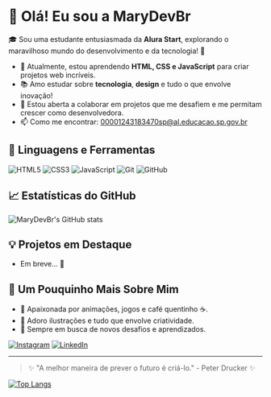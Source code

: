 # 👋 Olá! Eu sou a MaryDevBr


🎓 Sou uma estudante entusiasmada da **Alura Start**, explorando o maravilhoso mundo do desenvolvimento e da tecnologia! 🚀

- 🌱 Atualmente, estou aprendendo **HTML, CSS e JavaScript** para criar projetos web incríveis.
- 📚 Amo estudar sobre **tecnologia**, **design** e tudo o que envolve inovação!
- 🤔 Estou aberta a colaborar em projetos que me desafiem e me permitam crescer como desenvolvedora.
- 📫 Como me encontrar: [00001243183470sp@al.educacao.sp.gov.br](mailto:00001243183470sp@al.educacao.sp.gov.br) 

## 🌟 Linguagens e Ferramentas
![HTML5](https://img.shields.io/badge/HTML5-E34F26?style=for-the-badge&logo=html5&logoColor=white)
![CSS3](https://img.shields.io/badge/CSS3-1572B6?style=for-the-badge&logo=css3&logoColor=white)
![JavaScript](https://img.shields.io/badge/JavaScript-F7DF1E?style=for-the-badge&logo=javascript&logoColor=black)
![Git](https://img.shields.io/badge/Git-F05032?style=for-the-badge&logo=git&logoColor=white)
![GitHub](https://img.shields.io/badge/GitHub-181717?style=for-the-badge&logo=github&logoColor=white)

## 📈 Estatísticas do GitHub
![MaryDevBr's GitHub stats](https://github-readme-stats.vercel.app/api?username=MaryDevBr&show_icons=true&theme=dracula)

## 💡 Projetos em Destaque
- Em breve... 🚧

## 🌈 Um Pouquinho Mais Sobre Mim
- 💖 Apaixonada por animações, jogos e café quentinho ☕.
- 🎨 Adoro ilustrações e tudo que envolve criatividade.
- 🎯 Sempre em busca de novos desafios e aprendizados.

[![Instagram](https://img.shields.io/badge/Instagram-E4405F?style=for-the-badge&logo=instagram&logoColor=white)](https://instagram.com/seu_usuario)
[![LinkedIn](https://img.shields.io/badge/LinkedIn-0077B5?style=for-the-badge&logo=linkedin&logoColor=white)](https://linkedin.com/in/seu_usuario)

---

> ✨ "A melhor maneira de prever o futuro é criá-lo." - Peter Drucker ✨

[![Top Langs](https://github-readme-stats.vercel.app/api/top-langs/?username=MaryDevBr&layout=compact&theme=dracula)](https://github.com/anuraghazra/github-readme-stats)

